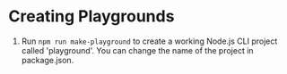 # Creating Playgrounds

1. Run `npm run make-playground` to create a working Node.js CLI project called 'playground'. You can change the name of the project in package.json.